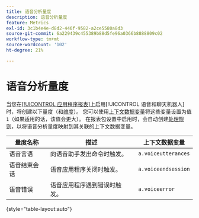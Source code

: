 ```yaml
---
title: 语音分析量度
description: 语音分析量度
feature: Metrics
exl-id: 3c1b4e4e-d8d2-446f-9582-a2ce5580a8d3
source-git-commit: 6a229439c455389b88d5fe96a0366b8888809c02
workflow-type: tm+mt
source-wordcount: '102'
ht-degree: 21%

---
```


# 语音分析量度

当您在[[!UICONTROL 应用程序报表]](/help/admin/admin/c-manage-report-suites/c-edit-report-suites/app-reporting.md)上启用[!UICONTROL 语音和聊天机器人]时，将创建以下量度（和[维度](../dimensions/voice-dimensions.md)）。 您可以使用[上下文数据变量](/help/implement/vars/page-vars/contextdata.md)将这些变量设置为值`1`（如果适用的话，该值会更大）。 在报表包设置中启用时，会自动创建[处理规则](/help/admin/admin/c-manage-report-suites/c-edit-report-suites/general/c-processing-rules/processing-rules.md)，以将语音分析量度映射到其关联的上下文数据变量。

| 量度名称 | 描述 | 上下文数据变量 |
| --- | --- | --- |
| 语音言语 | 向语音助手发出命令时触发。 | `a.voiceutterances` |
| 语音结束会话 | 语音应用程序关闭时触发。 | `a.voiceendsession` |
| 语音错误 | 语音应用程序遇到错误时触发。 | `a.voiceerror` |

{style="table-layout:auto"}
